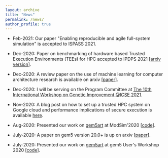```yaml
---
layout: archive
title: "News"
permalink: /news/
author_profile: true
---
```


- Feb-2021: Our paper "Enabling reproducible and agile full-system simulation" is accepted to ISPASS 2021.

- Dec-2020: Paper on benchmarking of hardware based Trusted Execution Environments (TEEs) for HPC accepted to IPDPS 2021 [[arxiv version](https://arxiv.org/pdf/2010.13216.pdf)].

- Dec-2020: A review paper on the use of machine learning for computer architecture research is available on arxiv [[paper](https://arxiv.org/pdf/2012.04105.pdf)].

- Dec-2020: I will be serving on the Program Committee at [The 10th International Workshop on Genetic Improvement @ICSE 2021](http://geneticimprovementofsoftware.com/events/icse2021.html).

- Nov-2020: A blog post on how to set up a trusted HPC system on Google cloud and performance implications of secure execution is available [here](https://arch.cs.ucdavis.edu/blog/2020-11-19-cloud-hpc).

- Aug-2020: Presented our work on [gem5art](https://gem5art.readthedocs.io/en/latest/) at ModSim'2020 [[code](https://github.com/darchr/gem5art)].

- July-2020: A paper on gem5 version 20.0+ is up on arxiv [[paper](https://arxiv.org/pdf/2007.03152.pdf)].

- July-2020: Presented our work on [gem5art](https://gem5art.readthedocs.io/en/latest/) at gem5 User's Workshop 2020 [[code](https://github.com/darchr/gem5art)].
